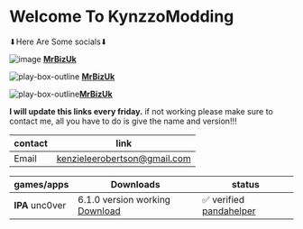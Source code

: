 # Welcome To KynzzoModding


⬇Here Are Some socials⬇

![image](https://user-images.githubusercontent.com/88633497/129462321-9ce5c678-f7a4-4c81-9c7b-15fb799d1076.png) [**MrBizUk**](https://open.spotify.com/user/31tke3kfa7fnu3s2yob5573j4n6a)

![play-box-outline](https://user-images.githubusercontent.com/88633497/129462456-92efe911-a1bd-44f4-a38f-310e806c7c88.png) [**MrBizUk**](https://www.youtube.com/channel/UCHyD8iZPjjB9op8uR6Rhnwg)

![play-box-outline](https://user-images.githubusercontent.com/88633497/129462456-92efe911-a1bd-44f4-a38f-310e806c7c88.png)[**MrBizUk**](https://www.youtube.com/channel/UC9bCakcUokerjTK8kr3t_8A)

**I will update this links every friday.** if not working please make sure to contact me, all you have to do is give the name and version!!!

contact| link
-----|-------
Email|kenzieleerobertson@gmail.com

games/apps | Downloads | status
-------   |-----      |--------
**IPA** unc0ver|6.1.0 version working [Download](https://ufile.io/7m0n25p8)|✅ verified [pandahelper](pandahelperpro.com/appstore/app/1001653)
